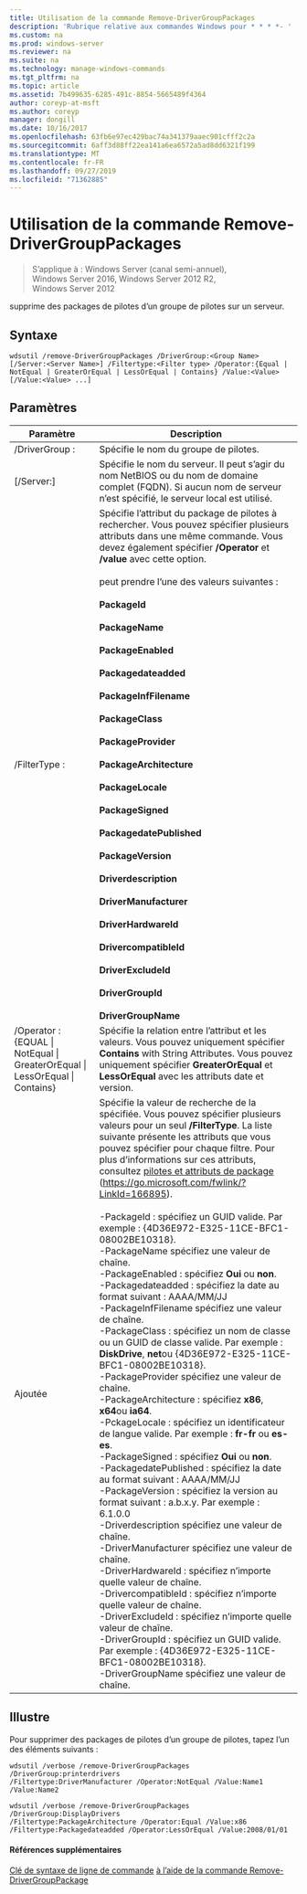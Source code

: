 ```yaml
---
title: Utilisation de la commande Remove-DriverGroupPackages
description: 'Rubrique relative aux commandes Windows pour * * * *- '
ms.custom: na
ms.prod: windows-server
ms.reviewer: na
ms.suite: na
ms.technology: manage-windows-commands
ms.tgt_pltfrm: na
ms.topic: article
ms.assetid: 7b499635-6285-491c-8854-5665489f4364
author: coreyp-at-msft
ms.author: coreyp
manager: dongill
ms.date: 10/16/2017
ms.openlocfilehash: 63fb6e97ec429bac74a341379aaec901cfff2c2a
ms.sourcegitcommit: 6aff3d88ff22ea141a6ea6572a5ad8dd6321f199
ms.translationtype: MT
ms.contentlocale: fr-FR
ms.lasthandoff: 09/27/2019
ms.locfileid: "71362885"
---
```

# <a name="using-the-remove-drivergrouppackages-command"></a>Utilisation de la commande Remove-DriverGroupPackages

>S’applique à : Windows Server (canal semi-annuel), Windows Server 2016, Windows Server 2012 R2, Windows Server 2012

supprime des packages de pilotes d’un groupe de pilotes sur un serveur.
## <a name="syntax"></a>Syntaxe
```
wdsutil /remove-DriverGroupPackages /DriverGroup:<Group Name> [/Server:<Server Name>] /Filtertype:<Filter type> /Operator:{Equal | NotEqual | GreaterOrEqual | LessOrEqual | Contains} /Value:<Value> [/Value:<Value> ...]
```
## <a name="parameters"></a>Paramètres

|                                         Paramètre                                          |                                                                                                                                                                                                                                                                                                                                                                                                                                                                                                                                                                                                                                                                                                                                                                                                                                                                                                          Description                                                                                                                                                                                                                                                                                                                                                                                                                                                                                                                                                                                                                                                                                                                                                                                                                                                                                                          |
|--------------------------------------------------------------------------------------------|-------------------------------------------------------------------------------------------------------------------------------------------------------------------------------------------------------------------------------------------------------------------------------------------------------------------------------------------------------------------------------------------------------------------------------------------------------------------------------------------------------------------------------------------------------------------------------------------------------------------------------------------------------------------------------------------------------------------------------------------------------------------------------------------------------------------------------------------------------------------------------------------------------------------------------------------------------------------------------------------------------------------------------------------------------------------------------------------------------------------------------------------------------------------------------------------------------------------------------------------------------------------------------------------------------------------------------------------------------------------------------------------------------------------------------------------------------------------------------------------------------------------------------------------------------------------------------------------------------------------------------------------------------------------------------------------------------------------------------------------------------------------------------------------------------------------------------|
|                                 /DriverGroup :<Group Name>                                  |                                                                                                                                                                                                                                                                                                                                                                                                                                                                                                                                                                                                                                                                                                                                                                                                                                                                                            Spécifie le nom du groupe de pilotes.                                                                                                                                                                                                                                                                                                                                                                                                                                                                                                                                                                                                                                                                                                                                                                                                                                                                                            |
|                                  [/Server:<Server name>]                                   |                                                                                                                                                                                                                                                                                                                                                                                                                                                                                                                                                                                                                                                                                                                                                                                                                                           Spécifie le nom du serveur. Il peut s’agir du nom NetBIOS ou du nom de domaine complet (FQDN). Si aucun nom de serveur n’est spécifié, le serveur local est utilisé.                                                                                                                                                                                                                                                                                                                                                                                                                                                                                                                                                                                                                                                                                                                                                                                                                                            |
|                                 /FilterType :<Filter type>                                  |                                                                                                                                                                                                                                                                                                                                                                                                                                                                                Spécifie l’attribut du package de pilotes à rechercher. Vous pouvez spécifier plusieurs attributs dans une même commande. Vous devez également spécifier **/Operator** et **/value** avec cette option.<br /><br /><Filter type> peut prendre l’une des valeurs suivantes :<br /><br />**PackageId**<br /><br />**PackageName**<br /><br />**PackageEnabled**<br /><br />**Packagedateadded**<br /><br />**PackageInfFilename**<br /><br />**PackageClass**<br /><br />**PackageProvider**<br /><br />**PackageArchitecture**<br /><br />**PackageLocale**<br /><br />**PackageSigned**<br /><br />**PackagedatePublished**<br /><br />**PackageVersion**<br /><br />**Driverdescription**<br /><br />**DriverManufacturer**<br /><br />**DriverHardwareId**<br /><br />**DrivercompatibleId**<br /><br />**DriverExcludeId**<br /><br />**DriverGroupId**<br /><br />**DriverGroupName**                                                                                                                                                                                                                                                                                                                                                                                                                                                                                 |
| /Operator : {EQUAL &#124; NotEqual &#124; GreaterOrEqual &#124; LessOrEqual &#124; Contains} |                                                                                                                                                                                                                                                                                                                                                                                                                                                                                                                                                                                                                                                                                                                                                                                                   Spécifie la relation entre l’attribut et les valeurs. Vous pouvez uniquement spécifier **Contains** with String Attributes. Vous pouvez uniquement spécifier **GreaterOrEqual** et **LessOrEqual** avec les attributs date et version.                                                                                                                                                                                                                                                                                                                                                                                                                                                                                                                                                                                                                                                                                                                                                                                                    |
|                                       Ajoutée<Value>                                       | Spécifie la valeur de recherche de la <attribute>spécifiée. Vous pouvez spécifier plusieurs valeurs pour un seul **/FilterType**. La liste suivante présente les attributs que vous pouvez spécifier pour chaque filtre. Pour plus d’informations sur ces attributs, consultez [pilotes et attributs de package](https://go.microsoft.com/fwlink/?LinkId=166895) (<https://go.microsoft.com/fwlink/?LinkId=166895>).<br /><br />-PackageId : spécifiez un GUID valide. Par exemple : {4D36E972-E325-11CE-BFC1-08002BE10318}.<br />-PackageName spécifiez une valeur de chaîne.<br />-PackageEnabled : spécifiez **Oui** ou **non**.<br />-Packagedateadded : spécifiez la date au format suivant : AAAA/MM/JJ<br />-PackageInfFilename spécifiez une valeur de chaîne.<br />-PackageClass : spécifiez un nom de classe ou un GUID de classe valide. Par exemple : **DiskDrive**, **net**ou {4D36E972-E325-11CE-BFC1-08002BE10318}.<br />-PackageProvider spécifiez une valeur de chaîne.<br />-PackageArchitecture : spécifiez **x86**, **x64**ou **ia64**.<br />-PckageLocale : spécifiez un identificateur de langue valide. Par exemple : **fr-fr** ou **es-es**.<br />-PackageSigned : spécifiez **Oui** ou **non**.<br />-PackagedatePublished : spécifiez la date au format suivant : AAAA/MM/JJ<br />-PackageVersion : spécifiez la version au format suivant : a.b.x.y. Par exemple : 6.1.0.0<br />-Driverdescription spécifiez une valeur de chaîne.<br />-DriverManufacturer spécifiez une valeur de chaîne.<br />-DriverHardwareId : spécifiez n’importe quelle valeur de chaîne.<br />-DrivercompatibleId : spécifiez n’importe quelle valeur de chaîne.<br />-DriverExcludeId : spécifiez n’importe quelle valeur de chaîne.<br />-DriverGroupId : spécifiez un GUID valide. Par exemple : {4D36E972-E325-11CE-BFC1-08002BE10318}.<br />-DriverGroupName spécifiez une valeur de chaîne. |

## <a name="BKMK_examples"></a>Illustre
Pour supprimer des packages de pilotes d’un groupe de pilotes, tapez l’un des éléments suivants :
```
wdsutil /verbose /remove-DriverGroupPackages /DriverGroup:printerdrivers
/Filtertype:DriverManufacturer /Operator:NotEqual /Value:Name1 /Value:Name2
```
```
wdsutil /verbose /remove-DriverGroupPackages /DriverGroup:DisplayDrivers
/Filtertype:PackageArchitecture /Operator:Equal /Value:x86
/Filtertype:Packagedateadded /Operator:LessOrEqual /Value:2008/01/01
```
#### <a name="additional-references"></a>Références supplémentaires
[Clé de syntaxe de ligne de commande](command-line-syntax-key.md)
[à l’aide de la commande Remove-DriverGroupPackage](using-the-remove-drivergrouppackage-command.md)
